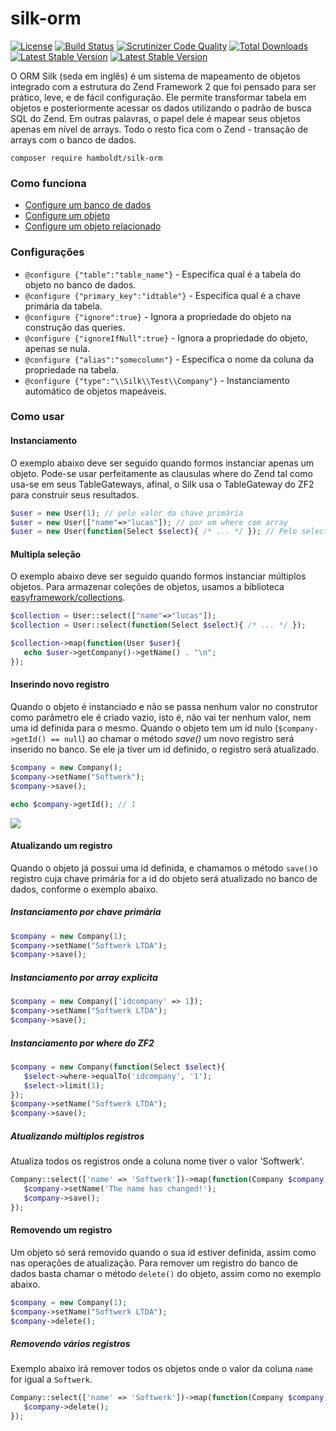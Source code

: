 # silk-orm

[![License](https://poser.pugx.org/hamboldt/silk-orm/license)](https://packagist.org/packages/hamboldt/silk-orm) [![Build Status](https://scrutinizer-ci.com/g/hamboldt/silk-orm/badges/build.png?b=master)](https://scrutinizer-ci.com/g/hamboldt/silk-orm/build-status/master) [![Scrutinizer Code Quality](https://scrutinizer-ci.com/g/hamboldt/silk-orm/badges/quality-score.png?b=master)](https://scrutinizer-ci.com/g/hamboldt/silk-orm/?branch=master) [![Total Downloads](https://poser.pugx.org/hamboldt/silk-orm/downloads)](https://packagist.org/packages/hamboldt/silk-orm) [![Latest Stable Version](https://poser.pugx.org/hamboldt/silk-orm/v/stable)](https://packagist.org/packages/hamboldt/silk-orm)  [![Latest Stable Version](https://img.shields.io/badge/size-21KB-lightgrey.svg)](https://packagist.org/packages/hamboldt/silk-orm)

O ORM Silk (seda em inglês) é um sistema de mapeamento de objetos integrado com a estrutura do Zend Framework 2
que foi pensado para ser prático, leve, e de fácil configuração. Ele permite transformar tabela em objetos e posteriormente
acessar os dados utilizando o padrão de busca SQL do Zend. Em outras palavras, o papel dele é mapear seus objetos apenas
em nível de arrays. Todo o resto fica com o Zend - transação de arrays com o banco de dados.

`composer require hamboldt/silk-orm`

### Como funciona

* [Configure um banco de dados](https://gist.github.com/hamboldt/b873f19576623f06607a)
* [Configure um objeto](https://gist.github.com/hamboldt/ad2ed7cf50c028b57373)
* [Configure um objeto relacionado](https://gist.github.com/hamboldt/463eab6bbb92559ee2cb)

### Configurações

* `@configure {"table":"table_name"}` - Especifica qual é a tabela do objeto no banco de dados.
* `@configure {"primary_key":"idtable"}` - Especifica qual é a chave primária da tabela.
* `@configure {"ignore":true}` - Ignora a propriedade do objeto na construção das queries.
* `@configure {"ignoreIfNull":true}` - Ignora a propriedade do objeto, apenas se nula.
* `@configure {"alias":"somecolumn"}` -  Especifica o nome da coluna da propriedade na tabela.
* `@configure {"type":"\\Silk\\Test\\Company"}` - Instanciamento automático de objetos mapeáveis.

### Como usar

#### Instanciamento
O exemplo abaixo deve ser seguido quando formos instanciar apenas um objeto. Pode-se usar perfeitamente as clausulas where do Zend tal como usa-se em seus TableGateways, afinal, o Silk usa o TableGateway do ZF2 para construir seus resultados.
```php
$user = new User(1); // pelo valor da chave primária
$user = new User(["name"=>"lucas"]); // por um where com array
$user = new User(function(Select $select){ /* ... */ }); // Pelo select do zf2
```
#### Multipla seleção
O exemplo abaixo deve ser seguido quando formos instanciar múltiplos objetos. Para armazenar coleções de objetos, usamos a biblioteca [easyframework/collections](https://github.com/italolelis/collections).
```php
$collection = User::select(["name"=>"lucas"]);
$collection = User::select(function(Select $select){ /* ... */ });

$collection->map(function(User $user){
   echo $user->getCompany()->getName() . "\n";
});

```

#### Inserindo novo registro
Quando o objeto é instanciado e não se passa nenhum valor no construtor como parâmetro ele é criado vazio, isto é, não vai ter nenhum valor, nem uma id definida para o mesmo. Quando o objeto tem um id nulo (`$company->getId() == null`) ao chamar o método _save()_ um novo registro será inserido no banco. Se ele ja tiver um id definido, o registro será atualizado.

```php
$company = new Company();
$company->setName("Softwerk");
$company->save();

echo $company->getId(); // 1
```
![](http://i.imgur.com/JR1UOIv.png?1)

#### Atualizando um registro
Quando o objeto já possui uma id definida, e chamamos o método `save()`o registro cuja chave primária for a id do objeto será atualizado no banco de dados, conforme o exemplo abaixo.

##### Instanciamento por chave primária
```php
$company = new Company(1);
$company->setName("Softwerk LTDA");
$company->save();
```

##### Instanciamento por array explicita
```php
$company = new Company(['idcompany' => 1]);
$company->setName("Softwerk LTDA");
$company->save();
```

##### Instanciamento por where do ZF2
```php
$company = new Company(function(Select $select){
   $select->where->equalTo('idcompany', '1');
   $select->limit(1);
});
$company->setName("Softwerk LTDA");
$company->save();
```

##### Atualizando múltiplos registros
Atualiza todos os registros onde a coluna nome tiver o valor 'Softwerk'.

```php
Company::select(['name' => 'Softwerk'])->map(function(Company $company){
   $company->setName('The name has changed!');
   $company->save();
});
```

#### Removendo um registro
Um objeto só será removido quando o sua id estiver definida, assim como nas operações de atualização. Para remover um registro do banco de dados basta chamar o método `delete()` do objeto, assim como no exemplo abaixo.

```php
$company = new Company(1);
$company->setName("Softwerk LTDA");
$company->delete();
```

##### Removendo vários registros
Exemplo abaixo irá remover todos os objetos onde o valor da coluna `name` for igual a `Softwerk`.

```php
Company::select(['name' => 'Softwerk'])->map(function(Company $company){
   $company->delete();
});
```
